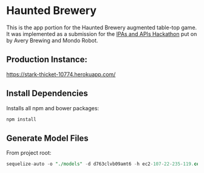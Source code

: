 # Haunted Brewery

This is the app portion for the Haunted Brewery augmented table-top game. It was implemented as a submission for the [IPAs and APIs Hackathon](https://www.averybrewing.com/events/ipas-and-apis-hackathon) put on by Avery Brewing and Mondo Robot.

## Production Instance:

https://stark-thicket-10774.herokuapp.com/

## Install Dependencies

Installs all npm and bower packages:

```sh
npm install
```

## Generate Model Files

From project root:

```sql
sequelize-auto -o "./models" -d d763clvb09amt6 -h ec2-107-22-235-119.compute-1.amazonaws.com -u wskzmzdcayybbm -p 5432 -x p2I7frk9uxPURqiVFNlU0dT5zu -e postgres -c config/postgres.json
```
